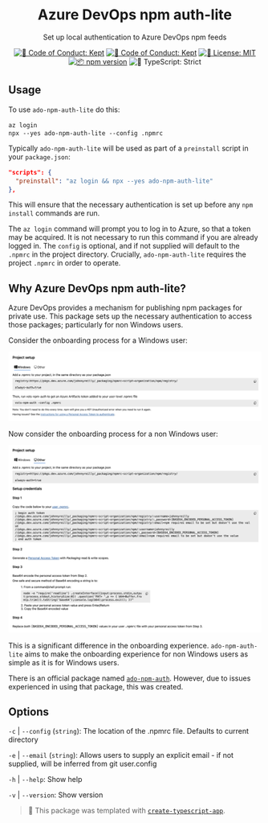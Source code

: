 <h1 align="center">Azure DevOps npm auth-lite</h1>

<p align="center">Set up local authentication to Azure DevOps npm feeds</p>

<p align="center">
	<a href="https://github.com/johnnyreilly/ado-npm-auth-lite/actions/workflows/release.yml" target="_blank"><img alt="🤝 Code of Conduct: Kept" src="https://github.com/johnnyreilly/ado-npm-auth-lite/actions/workflows/release.yml/badge.svg" /></a>
	<a href="https://github.com/johnnyreilly/ado-npm-auth-lite/blob/main/.github/CODE_OF_CONDUCT.md" target="_blank"><img alt="🤝 Code of Conduct: Kept" src="https://img.shields.io/badge/%F0%9F%A4%9D_code_of_conduct-kept-21bb42" /></a>
	<a href="https://github.com/johnnyreilly/ado-npm-auth-lite/blob/main/LICENSE.md" target="_blank"><img alt="📝 License: MIT" src="https://img.shields.io/badge/%F0%9F%93%9D_license-MIT-21bb42.svg"></a>
	<a href="http://npmjs.com/package/ado-npm-auth-lite"><img alt="📦 npm version" src="https://img.shields.io/npm/v/ado-npm-auth-lite?color=21bb42&label=%F0%9F%93%A6%20npm" /></a>
	<img alt="💪 TypeScript: Strict" src="https://img.shields.io/badge/%F0%9F%92%AA_typescript-strict-21bb42.svg" />
</p>

## Usage

To use `ado-npm-auth-lite` do this:

```shell
az login
npx --yes ado-npm-auth-lite --config .npmrc
```

Typically `ado-npm-auth-lite` will be used as part of a `preinstall` script in your `package.json`:

```json
"scripts": {
  "preinstall": "az login && npx --yes ado-npm-auth-lite"
},
```

This will ensure that the necessary authentication is set up before any `npm install` commands are run.

The `az login` command will prompt you to log in to Azure, so that a token may be acquired. It is not necessary to run this command if you are already logged in. The `config` is optional, and if not supplied will default to the `.npmrc` in the project directory. Crucially, `ado-npm-auth-lite` requires the project `.npmrc` in order to operate.

## Why Azure DevOps npm auth-lite?

Azure DevOps provides a mechanism for publishing npm packages for private use. This package sets up the necessary authentication to access those packages; particularly for non Windows users.

Consider the onboarding process for a Windows user:

![screenshot of the onboarding process for Windows users](screenshot-onboarding-with-windows.png)

Now consider the onboarding process for a non Windows user:

![screenshot of the onboarding process for non Windows users](screenshot-onboarding-with-other.png)

This is a significant difference in the onboarding experience. `ado-npm-auth-lite` aims to make the onboarding experience for non Windows users as simple as it is for Windows users.

There is an official package named [`ado-npm-auth`](https://github.com/microsoft/ado-npm-auth). However, due to issues experienced in using that package, this was created.

## Options

`-c` | `--config` (`string`): The location of the .npmrc file. Defaults to current directory

`-e` | `--email` (`string`): Allows users to supply an explicit email - if not supplied, will be inferred from git user.config

`-h` | `--help`: Show help

`-v` | `--version`: Show version

<!-- You can remove this notice if you don't want it 🙂 no worries! -->

> 💙 This package was templated with [`create-typescript-app`](https://github.com/JoshuaKGoldberg/create-typescript-app).

